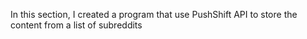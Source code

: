 In this section, I created a program that use PushShift API to store the content from a list of subreddits

